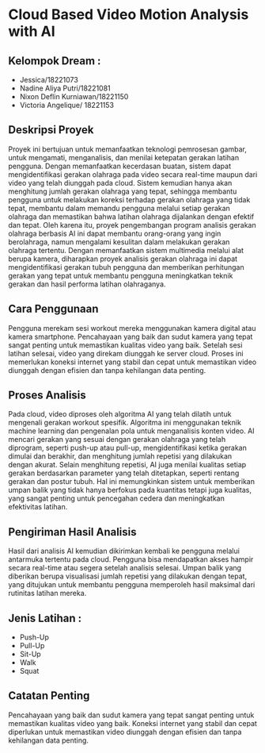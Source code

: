 # Cloud Based Video Motion Analysis with AI

## Kelompok Dream :
- Jessica/18221073
- Nadine Aliya Putri/18221081
- Nixon Deflin Kurniawan/18221150
- Victoria Angelique/ 18221153

## Deskripsi Proyek
Proyek ini bertujuan untuk memanfaatkan teknologi pemrosesan gambar, untuk mengamati, menganalisis, dan menilai ketepatan gerakan latihan pengguna. Dengan memanfaatkan kecerdasan buatan, sistem dapat mengidentifikasi gerakan olahraga pada video secara real-time maupun dari video yang telah diunggah pada cloud. Sistem kemudian hanya akan menghitung jumlah gerakan olahraga yang tepat, sehingga membantu pengguna untuk melakukan koreksi terhadap gerakan olahraga yang tidak tepat, membantu dalam memandu pengguna melalui setiap gerakan olahraga dan memastikan bahwa latihan olahraga dijalankan dengan efektif dan tepat. Oleh karena itu, proyek pengembangan program analisis gerakan olahraga berbasis AI ini dapat membantu orang-orang yang ingin berolahraga, namun mengalami kesulitan dalam melakukan gerakan olahraga tertentu. Dengan memanfaatkan sistem multimedia melalui alat berupa kamera, diharapkan proyek analisis gerakan olahraga ini dapat mengidentifikasi gerakan tubuh pengguna dan memberikan perhitungan gerakan yang tepat untuk membantu pengguna meningkatkan teknik gerakan dan hasil performa latihan olahraganya.

## Cara Penggunaan
Pengguna merekam sesi workout mereka menggunakan kamera digital atau kamera smartphone. Pencahayaan yang baik dan sudut kamera yang tepat sangat penting untuk memastikan kualitas video yang baik. Setelah sesi latihan selesai, video yang direkam diunggah ke server cloud. Proses ini memerlukan koneksi internet yang stabil dan cepat untuk memastikan video diunggah dengan efisien dan tanpa kehilangan data penting.

## Proses Analisis
Pada cloud, video diproses oleh algoritma AI yang telah dilatih untuk mengenali gerakan workout spesifik. Algoritma ini menggunakan teknik machine learning dan pengenalan pola untuk menganalisis konten video. AI mencari gerakan yang sesuai dengan gerakan olahraga yang telah diprogram, seperti push-up atau pull-up, mengidentifikasi ketika gerakan dimulai dan berakhir, dan menghitung jumlah repetisi yang dilakukan dengan akurat. Selain menghitung repetisi, AI juga menilai kualitas setiap gerakan berdasarkan parameter yang telah ditetapkan, seperti rentang gerakan dan postur tubuh. Hal ini memungkinkan sistem untuk memberikan umpan balik yang tidak hanya berfokus pada kuantitas tetapi juga kualitas, yang sangat penting untuk pencegahan cedera dan meningkatkan efektivitas latihan.

## Pengiriman Hasil Analisis
Hasil dari analisis AI kemudian dikirimkan kembali ke pengguna melalui antarmuka tertentu pada cloud. Pengguna bisa mendapatkan akses hampir secara real-time atau segera setelah analisis selesai. Umpan balik yang diberikan berupa visualisasi jumlah repetisi yang dilakukan dengan tepat, yang ditujukan untuk membantu pengguna memperoleh hasil maksimal dari rutinitas latihan mereka.

## Jenis Latihan : 
- Push-Up
- Pull-Up
- Sit-Up
- Walk
- Squat

## Catatan Penting
Pencahayaan yang baik dan sudut kamera yang tepat sangat penting untuk memastikan kualitas video yang baik. Koneksi internet yang stabil dan cepat diperlukan untuk memastikan video diunggah dengan efisien dan tanpa kehilangan data penting.
